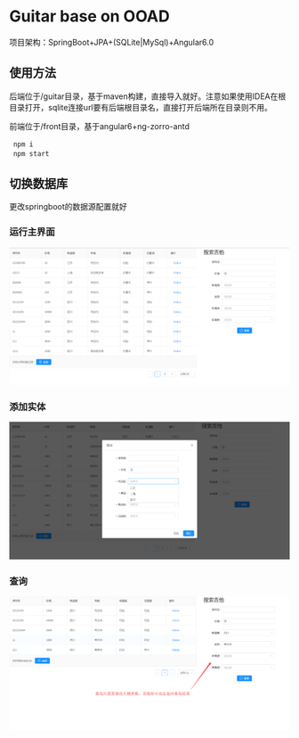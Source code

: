 # Guitar base on OOAD

项目架构：SpringBoot+JPA+(SQLite|MySql)+Angular6.0

## 使用方法
后端位于/guitar目录，基于maven构建，直接导入就好。注意如果使用IDEA在根目录打开，sqlite连接url要有后端根目录名，直接打开后端所在目录则不用。

前端位于/front目录，基于angular6+ng-zorro-antd
```bash
 npm i
 npm start
```
## 切换数据库
更改springboot的数据源配置就好


### 运行主界面
![mian](pic/main.png)
### 添加实体
![save](pic/save.png)
### 查询
![query](pic/query.png)